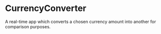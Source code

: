 # CurrencyConverter
A real-time app which converts a chosen currency amount into another for comparison purposes.
